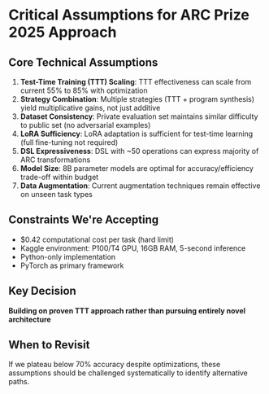 # Critical Assumptions for ARC Prize 2025 Approach

## Core Technical Assumptions
1. **Test-Time Training (TTT) Scaling**: TTT effectiveness can scale from current 55% to 85% with optimization
2. **Strategy Combination**: Multiple strategies (TTT + program synthesis) yield multiplicative gains, not just additive
3. **Dataset Consistency**: Private evaluation set maintains similar difficulty to public set (no adversarial examples)
4. **LoRA Sufficiency**: LoRA adaptation is sufficient for test-time learning (full fine-tuning not required)
5. **DSL Expressiveness**: DSL with ~50 operations can express majority of ARC transformations
6. **Model Size**: 8B parameter models are optimal for accuracy/efficiency trade-off within budget
7. **Data Augmentation**: Current augmentation techniques remain effective on unseen task types

## Constraints We're Accepting
- $0.42 computational cost per task (hard limit)
- Kaggle environment: P100/T4 GPU, 16GB RAM, 5-second inference
- Python-only implementation
- PyTorch as primary framework

## Key Decision
**Building on proven TTT approach rather than pursuing entirely novel architecture**

## When to Revisit
If we plateau below 70% accuracy despite optimizations, these assumptions should be challenged systematically to identify alternative paths.